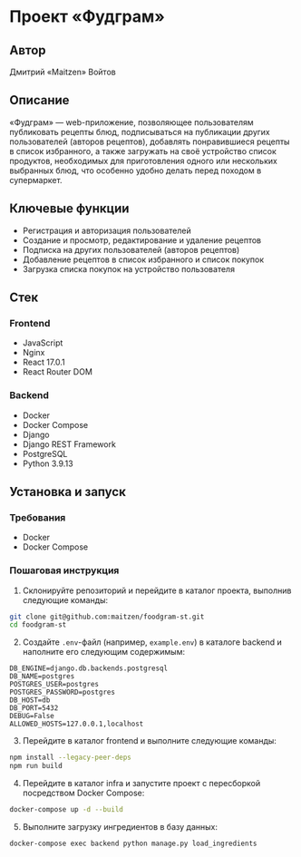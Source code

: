 # Проект «Фудграм»

## Автор

Дмитрий «Maitzen» Войтов

## Описание

«Фудграм» — web-приложение, позволяющее пользователям публиковать рецепты блюд,
подписываться на публикации других пользователей (авторов рецептов), добавлять
понравившиеся рецепты в список избранного, а также загружать на своё устройство
список продуктов, необходимых для приготовления одного или нескольких выбранных
блюд, что особенно удобно делать перед походом в супермаркет.

## Ключевые функции

- Регистрация и авторизация пользователей
- Создание и просмотр, редактирование и удаление рецептов
- Подписка на других пользователей (авторов рецептов)
- Добавление рецептов в список избранного и список покупок
- Загрузка списка покупок на устройство пользователя

## Стек

### Frontend
- JavaScript
- Nginx
- React 17.0.1
- React Router DOM

### Backend
- Docker
- Docker Compose
- Django
- Django REST Framework
- PostgreSQL
- Python 3.9.13

## Установка и запуск

### Требования
- Docker
- Docker Compose

### Пошаговая инструкция

1. Склонируйте репозиторий и перейдите в каталог проекта,
выполнив следующие команды:
```bash
git clone git@github.com:maitzen/foodgram-st.git
cd foodgram-st
```

2. Создайте `.env`-файл (например, `example.env`)
в каталоге backend и наполните его следующим содержимым:
```
DB_ENGINE=django.db.backends.postgresql
DB_NAME=postgres
POSTGRES_USER=postgres
POSTGRES_PASSWORD=postgres
DB_HOST=db
DB_PORT=5432
DEBUG=False
ALLOWED_HOSTS=127.0.0.1,localhost
```

3. Перейдите в каталог frontend и выполните следующие команды:
```bash
npm install --legacy-peer-deps
npm run build
```

4. Перейдите в каталог infra и запустите проект
с пересборкой посредством Docker Compose:
```bash
docker-compose up -d --build
```

5. Выполните загрузку ингредиентов в базу данных:
```bash
docker-compose exec backend python manage.py load_ingredients
```
